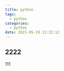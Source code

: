 ```yaml
---
title: python
tags:
  - python
categories:
  - python
date: 2021-05-19 11:22:12
---
```


## 2222

111

